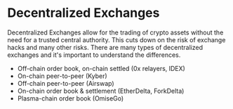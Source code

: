 # Decentralized Exchanges

Decentralized Exchanges allow for the trading of crypto assets without the need for a trusted central authority. This cuts down on the risk of exchange hacks and many other risks. There are many types of decentralized exchanges and it's important to understand the differences. 

* Off-chain order book, on-chain settled \(0x relayers, IDEX\) 
* On-chain peer-to-peer \(Kyber\) 
* Off-chain peer-to-peer \(Airswap\) 
* On-chain order book & settlement \(EtherDelta, ForkDelta\) 
* Plasma-chain order book \(OmiseGo\)



